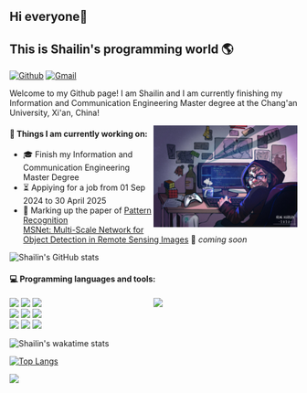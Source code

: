 ## Hi everyone👋
## This is Shailin's programming world :earth_americas:
[![Github](https://img.shields.io/badge/-Github-000?style=flat&logo=Github&logoColor=white)](https://github.com/ShailinXia)
[![Gmail](https://img.shields.io/badge/-Gmail-c14438?style=flat&logo=Gmail&logoColor=white)](mailto:shailinxia666@gmail.com)

Welcome to my Github page! I am Shailin and I am currently finishing my Information and Communication Engineering Master degree at the Chang'an University, Xi'an, China!  

<img align="right" alt="img" src="cover_image.jpg" width="50%" height="auto" />
<!--
**ShailinXia/ShailinXia** is a ✨ _special_ ✨ repository because its `README.md` (this file) appears on your GitHub profile.

Here are some ideas to get you started:
-->
<!--
- 🔭 I’m currently working on applying for a job.
- 🌱 I’m currently learning deep learning, artificial intelligence algorithms.
- 📫 How to reach me: shailinxia666@gmail.com
- 👯 I’m looking to collaborate on ...
- 🤔 I’m looking for help with ...
- 💬 Ask me about ...
- 😄 Pronouns: ...
- ⚡ Fun fact: ...
-->
<!--
![](https://github-readme-stats.vercel.app/api?username=ShailinXia&show_icons=true&theme=transparent)
![Top Langs](https://github-readme-stats.vercel.app/api/top-langs/?username=ShailinXia&layout=compact&theme=tokyonight)
-->

#### 🔭 Things I am currently working on: 
- :mortar_board: Finish my Information and Communication Engineering Master Degree  
- :hourglass_flowing_sand: Appiying for a job from 01 Sep 2024 to 30 April 2025 
- :star2: Marking up the paper of [Pattern Recognition](https://www.sciencedirect.com/science/article/pii/S0031320324007349?via%3Dihub)  
  [MSNet: Multi-Scale Network for Object Detection in Remote Sensing Images](https://github.com/ShailinXia/MSNet) 🚀 *coming soon*

![Shailin's GitHub stats](https://github-readme-stats.vercel.app/api?username=shailinxia&show_icons=true&theme=tokyonight)

#### :computer: Programming languages and tools:
<p>
	<img width="50%" align="right" src="https://github-readme-stats.vercel.app/api?username=FernandoRoldan93&show_icons=true&hide_border=true" />

<code><img width="10%" src="https://www.vectorlogo.zone/logos/java/java-ar21.svg"></code>
<code><img width="10%" src="https://www.vectorlogo.zone/logos/python/python-ar21.svg"></code>
<code><img width="8%" src="https://www.vectorlogo.zone/logos/r-project/r-project-icon.svg"></code>
<br />
<code><img width="10%" src="https://www.vectorlogo.zone/logos/pocoo_flask/pocoo_flask-ar21.svg"></code>
<code><img width="10%" src="https://www.vectorlogo.zone/logos/mysql/mysql-ar21.svg"></code>
<code><img width="10%" src="https://www.vectorlogo.zone/logos/mongodb/mongodb-ar21.svg"></code>
<br />
<code><img width="10%" src="https://www.vectorlogo.zone/logos/apache_spark/apache_spark-ar21.svg"></code>
<code><img width="10%" src="https://www.vectorlogo.zone/logos/apache_hadoop/apache_hadoop-ar21.svg"></code>
<code><img width="10%" src="https://www.vectorlogo.zone/logos/git-scm/git-scm-ar21.svg"></code>
</p>


 ![Shailin's wakatime stats](https://github-readme-stats.vercel.app/api/wakatime?username=ShailinXia)

[![Top Langs](https://github-readme-stats.vercel.app/api/top-langs/?username=shailinxia&layout=compact&theme=tokyonight)](https://github.com/anuraghazra/github-readme-stats)

![](https://github-readme-activity-graph.cyclic.app/graph?username=ShailinXia&theme=dracula)




